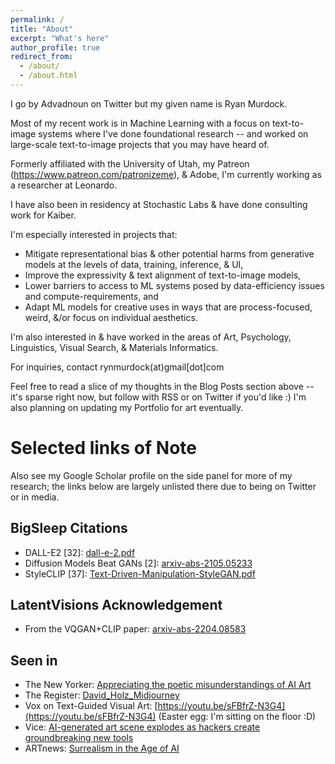 ```yaml
---
permalink: /
title: "About"
excerpt: "What's here"
author_profile: true
redirect_from: 
  - /about/
  - /about.html
---
```




I go by Advadnoun on Twitter but my given name is Ryan Murdock.


Most of my recent work is in Machine Learning with a focus on text-to-image systems where I've done foundational research -- and worked on large-scale text-to-image projects that you may have heard of. 

Formerly affiliated with the University of Utah, my Patreon (https://www.patreon.com/patronizeme), & Adobe, I'm currently working as a researcher at Leonardo.

I have also been in residency at Stochastic Labs & have done consulting work for Kaiber.


I'm especially interested in projects that:
* Mitigate representational bias & other potential harms from generative models at the levels of data, training, inference, & UI,
* Improve the expressivity & text alignment of text-to-image models, 
* Lower barriers to access to ML systems posed by data-efficiency issues and compute-requirements, and
* Adapt ML models for creative uses in ways that are process-focused, weird, &/or focus on individual aesthetics. 

I'm also interested in & have worked in the areas of Art, Psychology, Linguistics, Visual Search, & Materials Informatics. 

For inquiries, contact rynmurdock(at)gmail[dot]com

Feel free to read a slice of my thoughts in the Blog Posts section above -- it's sparse right now, but follow with RSS or on Twitter if you'd like :) 
I'm also planning on updating my Portfolio for art eventually. 

# Selected links of Note

Also see my Google Scholar profile on the side panel for more of my research; the links below are largely unlisted there due to being on Twitter or in media.

## BigSleep Citations
* DALL-E2 [32]: [dall-e-2.pdf](https://cdn.openai.com/papers/dall-e-2.pdf)
* Diffusion Models Beat GANs [2]: [arxiv-abs-2105.05233](https://arxiv.org/abs/2105.05233)
* StyleCLIP [37]: [Text-Driven-Manipulation-StyleGAN.pdf](https://openaccess.thecvf.com/content/ICCV2021/papers/Patashnik_StyleCLIP_Text-Driven_Manipulation_of_StyleGAN_Imagery_ICCV_2021_paper.pdf)

## LatentVisions Acknowledgement
* From the VQGAN+CLIP paper: [arxiv-abs-2204.08583](https://arxiv.org/abs/2204.08583)

## Seen in
* The New Yorker: [Appreciating the poetic misunderstandings of AI Art](https://www.newyorker.com/culture/infinite-scroll/appreciating-the-poetic-misunderstandings-of-ai-art)
* The Register: [David_Holz_Midjourney](https://www.theregister.com/2022/08/01/david_holz_midjourney/)
* Vox on Text-Guided Visual Art: [https://youtu.be/sFBfrZ-N3G4](https://youtu.be/sFBfrZ-N3G4) (Easter egg: I'm sitting on the floor :D)
* Vice: [AI-generated art scene explodes as hackers create groundbreaking new tools](https://www.vice.com/en/article/n7bqj7/ai-generated-art-scene-explodes-as-hackers-create-groundbreaking-new-tools)
* ARTnews: [Surrealism in the Age of AI](https://www.artnews.com/list/art-news/artists/surrealism-and-artificial-intelligence-art-1234704046/this-is-not-a-pipe-why-do-ai-images-look-surreal/)


